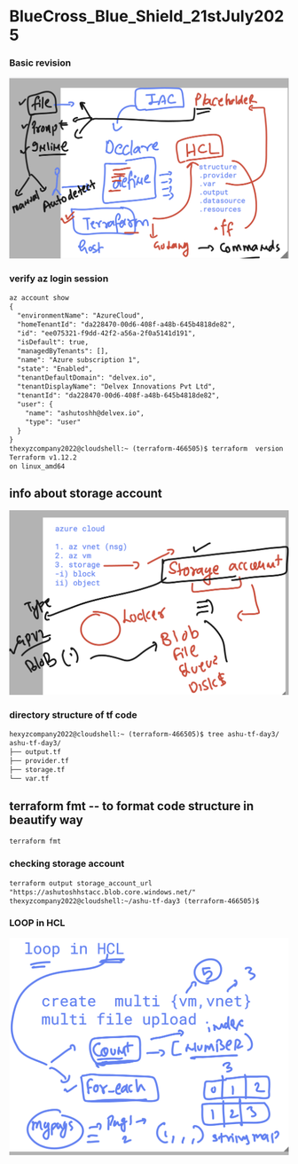 # BlueCross_Blue_Shield_21stJuly2025

### Basic revision 

<img src="rev.png">

### verify az login session 

```
az account show
{
  "environmentName": "AzureCloud",
  "homeTenantId": "da228470-00d6-408f-a48b-645b4818de82",
  "id": "ee075321-f9dd-42f2-a56a-2f0a5141d191",
  "isDefault": true,
  "managedByTenants": [],
  "name": "Azure subscription 1",
  "state": "Enabled",
  "tenantDefaultDomain": "delvex.io",
  "tenantDisplayName": "Delvex Innovations Pvt Ltd",
  "tenantId": "da228470-00d6-408f-a48b-645b4818de82",
  "user": {
    "name": "ashutoshh@delvex.io",
    "type": "user"
  }
}
thexyzcompany2022@cloudshell:~ (terraform-466505)$ terraform  version 
Terraform v1.12.2
on linux_amd64

```

## info about storage account 

<img src="azst1.png">

### directory structure of tf code 

```
hexyzcompany2022@cloudshell:~ (terraform-466505)$ tree ashu-tf-day3/
ashu-tf-day3/
├── output.tf
├── provider.tf
├── storage.tf
└── var.tf

```

## terraform fmt -- to format code structure in beautify way

```
terraform fmt 
```

### checking storage account 

```
terraform output storage_account_url
"https://ashutoshhstacc.blob.core.windows.net/"
thexyzcompany2022@cloudshell:~/ashu-tf-day3 (terraform-466505)$ 
```

### LOOP in HCL 

<img src="loop.png">

